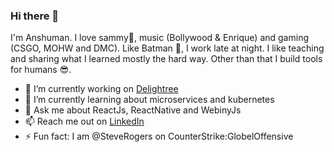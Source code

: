 ### Hi there 👋

I'm Anshuman. I love sammy🐶, music (Bollywood & Enrique) and gaming (CSGO, MOHW and DMC).
Like Batman 🦇, I work late at night. I like teaching and sharing what I learned mostly the hard way.
Other than that I build tools for humans 😎.

- 🔭 I’m currently working on [Delightree](https://www.delightree.com)
- 🌱 I’m currently learning about microservices and kubernetes
- 💬 Ask me about ReactJs, ReactNative and WebinyJs
- 📫 Reach me out on [LinkedIn](https://www.linkedin.com/in/itsanshuman/)
- ⚡ Fun fact: I am @SteveRogers on CounterStrike:GlobelOffensive


